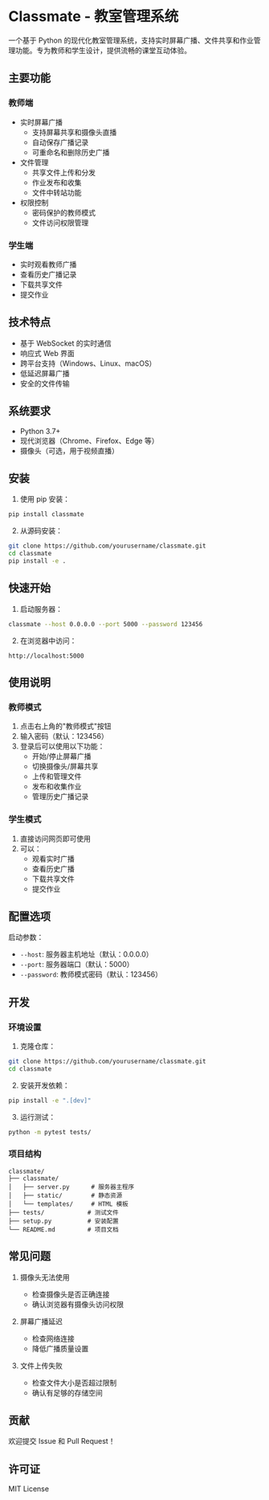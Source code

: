 # Classmate - 教室管理系统

一个基于 Python 的现代化教室管理系统，支持实时屏幕广播、文件共享和作业管理功能。专为教师和学生设计，提供流畅的课堂互动体验。

## 主要功能

### 教师端
- 实时屏幕广播
  - 支持屏幕共享和摄像头直播
  - 自动保存广播记录
  - 可重命名和删除历史广播
- 文件管理
  - 共享文件上传和分发
  - 作业发布和收集
  - 文件中转站功能
- 权限控制
  - 密码保护的教师模式
  - 文件访问权限管理

### 学生端
- 实时观看教师广播
- 查看历史广播记录
- 下载共享文件
- 提交作业

## 技术特点

- 基于 WebSocket 的实时通信
- 响应式 Web 界面
- 跨平台支持（Windows、Linux、macOS）
- 低延迟屏幕广播
- 安全的文件传输

## 系统要求

- Python 3.7+
- 现代浏览器（Chrome、Firefox、Edge 等）
- 摄像头（可选，用于视频直播）

## 安装

1. 使用 pip 安装：

```bash
pip install classmate
```

2. 从源码安装：

```bash
git clone https://github.com/yourusername/classmate.git
cd classmate
pip install -e .
```

## 快速开始

1. 启动服务器：

```bash
classmate --host 0.0.0.0 --port 5000 --password 123456
```

2. 在浏览器中访问：

```
http://localhost:5000
```

## 使用说明

### 教师模式

1. 点击右上角的"教师模式"按钮
2. 输入密码（默认：123456）
3. 登录后可以使用以下功能：
   - 开始/停止屏幕广播
   - 切换摄像头/屏幕共享
   - 上传和管理文件
   - 发布和收集作业
   - 管理历史广播记录

### 学生模式

1. 直接访问网页即可使用
2. 可以：
   - 观看实时广播
   - 查看历史广播
   - 下载共享文件
   - 提交作业

## 配置选项

启动参数：
- `--host`: 服务器主机地址（默认：0.0.0.0）
- `--port`: 服务器端口（默认：5000）
- `--password`: 教师模式密码（默认：123456）

## 开发

### 环境设置

1. 克隆仓库：
```bash
git clone https://github.com/yourusername/classmate.git
cd classmate
```

2. 安装开发依赖：
```bash
pip install -e ".[dev]"
```

3. 运行测试：
```bash
python -m pytest tests/
```

### 项目结构

```
classmate/
├── classmate/
│   ├── server.py      # 服务器主程序
│   ├── static/        # 静态资源
│   └── templates/     # HTML 模板
├── tests/            # 测试文件
├── setup.py          # 安装配置
└── README.md         # 项目文档
```

## 常见问题

1. 摄像头无法使用
   - 检查摄像头是否正确连接
   - 确认浏览器有摄像头访问权限

2. 屏幕广播延迟
   - 检查网络连接
   - 降低广播质量设置

3. 文件上传失败
   - 检查文件大小是否超过限制
   - 确认有足够的存储空间

## 贡献

欢迎提交 Issue 和 Pull Request！

## 许可证

MIT License 